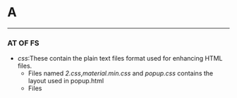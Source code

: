 # A
---
### AT OF FS

* _css_:These contain the plain text files format used for enhancing HTML files.   
  * Files named _2.css_,_material.min.css_ and _popup.css_ contains the layout used in popup.html  
  * Files 
